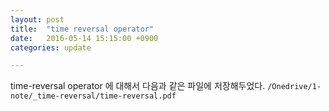```yaml
---
layout: post
title:  "time reversal operator"
date:   2016-05-14 15:15:00 +0900
categories: update

---
```


time-reversal operator 에 대해서 다음과 같은 파일에 저장해두었다.
`/Onedrive/1-note/_time-reversal/time-reversal.pdf`

